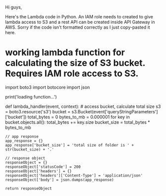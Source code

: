 Hi guys,

Here's the Lambda code in Python. An IAM role needs to created to give lambda access to S3 and a rest API can be created inside API Gateway in AWS. Sorry if the code isn't formatted correctly as I just copy-pasted it here.

# working lambda function for calculating the size of S3 bucket. Requires IAM role access to S3.

import boto3
import botocore
import json

print('loading function...')

def lambda_handler(event, context):
    # access bucket, calculate total size
    s3 = boto3.resource('s3')
    bucket = s3.Bucket(event['queryStringParameters']['bucket'])
    total_bytes = 0
    bytes_to_mb = 0.000001
    for key in bucket.objects.all():
        total_bytes += key.size
    bucket_size = total_bytes * bytes_to_mb
   
    // app response
    app_response = {}
    app_response['bucket_size'] = 'total size of folder is ' + str(bucket_size) + '.'
   
    // response object
    responseObject = {}
    responseObject['statusCode'] = 200
    responseObject['headers'] = {}
    responseObject['headers']['Content-Type'] = 'application/json'
    responseObject['body'] = json.dumps(app_response)
   
    return responseObject
